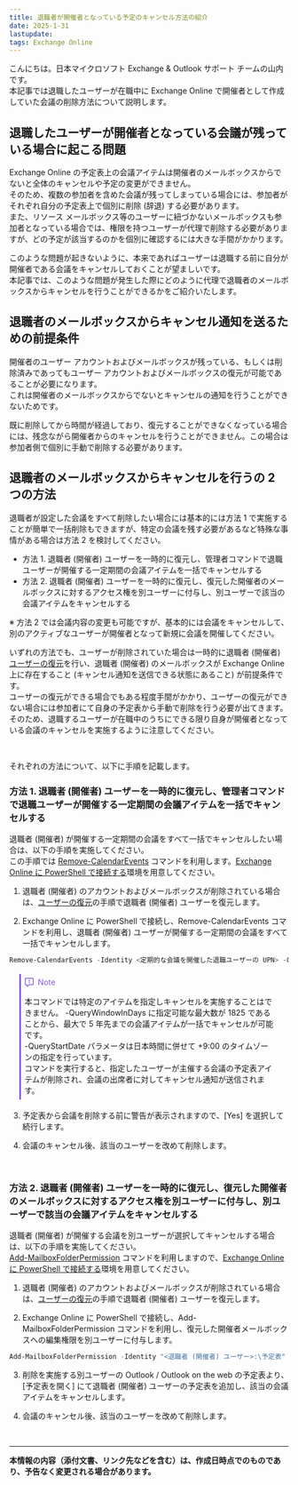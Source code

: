 ```yaml
---
title: 退職者が開催者となっている予定のキャンセル方法の紹介
date: 2025-1-31
lastupdate:
tags: Exchange Online
---
```

こんにちは。日本マイクロソフト Exchange & Outlook サポート チームの山内です。\
本記事では退職したユーザーが在職中に Exchange Online で開催者として作成していた会議の削除方法について説明します。

## 退職したユーザーが開催者となっている会議が残っている場合に起こる問題

Exchange Online の予定表上の会議アイテムは開催者のメールボックスからでないと全体のキャンセルや予定の変更ができません。\
そのため、複数の参加者を含めた会議が残ってしまっている場合には、参加者がそれぞれ自分の予定表上で個別に削除 (辞退) する必要があります。\
また、リソース メールボックス等のユーザーに紐づかないメールボックスも参加者となっている場合では、権限を持つユーザーが代理で削除する必要がありますが、どの予定が該当するのかを個別に確認するには大きな手間がかかります。

このような問題が起きないように、本来であればユーザーは退職する前に自分が開催者である会議をキャンセルしておくことが望ましいです。\
本記事では、このような問題が発生した際にどのように代理で退職者のメールボックスからキャンセルを行うことができるかをご紹介いたします。

## 退職者のメールボックスからキャンセル通知を送るための前提条件

開催者のユーザー アカウントおよびメールボックスが残っている、もしくは削除済みであってもユーザー アカウントおよびメールボックスの復元が可能であることが必要になります。\
これは開催者のメールボックスからでないとキャンセルの通知を行うことができないためです。

既に削除してから時間が経過しており、復元することができなくなっている場合には、残念ながら開催者からのキャンセルを行うことができません。この場合は参加者側で個別に手動で削除する必要があります。

## 退職者のメールボックスからキャンセルを行うの 2 つの方法

退職者が設定した会議をすべて削除したい場合には基本的には方法 1 で実施することが簡単で一括削除もできますが、特定の会議を残す必要があるなど特殊な事情がある場合は方法 2 を検討してください。

- 方法 1. 退職者 (開催者) ユーザーを一時的に復元し、管理者コマンドで退職ユーザーが開催する一定期間の会議アイテムを一括でキャンセルする
- 方法 2. 退職者 (開催者) ユーザーを一時的に復元し、復元した開催者のメールボックスに対するアクセス権を別ユーザーに付与し、別ユーザーで該当の会議アイテムをキャンセルする

※ 方法 2 では会議内容の変更も可能ですが、基本的には会議をキャンセルして、別のアクティブなユーザーが開催者となって新規に会議を開催してください。

いずれの方法でも、ユーザーが削除されていた場合は一時的に退職者 (開催者) [ユーザーの復元](https://learn.microsoft.com/microsoft-365/admin/add-users/restore-user?view=o365-worldwide)を行い、退職者 (開催者) のメールボックスが Exchange Online 上に存在すること (キャンセル通知を送信できる状態にあること) が前提条件です。\
ユーザーの復元ができる場合でもある程度手間がかかり、ユーザーの復元ができない場合には参加者にて自身の予定表から手動で削除を行う必要が出てきます。\
そのため、退職するユーザーが在職中のうちにできる限り自身が開催者となっている会議のキャンセルを実施するように注意してください。

&nbsp;

それぞれの方法について、以下に手順を記載します。

### 方法 1. 退職者 (開催者) ユーザーを一時的に復元し、管理者コマンドで退職ユーザーが開催する一定期間の会議アイテムを一括でキャンセルする

退職者 (開催者) が開催する一定期間の会議をすべて一括でキャンセルしたい場合は、以下の手順を実施してください。\
この手順では [Remove-CalendarEvents](https://learn.microsoft.com/powershell/module/exchange/remove-calendarevents?view=exchange-ps) コマンドを利用します。[Exchange Online に PowerShell で接続する](https://learn.microsoft.com/powershell/exchange/connect-to-exchange-online-powershell?view=exchange-ps)環境を用意してください。

1. 退職者 (開催者) のアカウントおよびメールボックスが削除されている場合は、[ユーザーの復元](https://learn.microsoft.com/microsoft-365/admin/add-users/restore-user?view=o365-worldwide)の手順で退職者 (開催者) ユーザーを復元します。

2. Exchange Online に PowerShell で接続し、Remove-CalendarEvents コマンドを利用し、退職者 (開催者) ユーザーが開催する一定期間の会議をすべて一括でキャンセルします。

``` PowerShell
Remove-CalendarEvents -Identity <定期的な会議を開催した退職ユーザーの UPN> -CancelOrganizedMeetings -QueryStartDate YYYY-MM-DD+09:00 -QueryWindowInDays 1825
```

<div style="margin:1.25em;border-left:.25em solid #8957e5;padding:.5em;">
<div style="margin-bottom:16px;display:flex;align-items:center;line-height:1;color:#8957e5">
<svg viewBox="0 0 16 16" width="16" height="16" aria-hidden="true" style="margin-right:8px">
<path fill=#8957e5 d="M0 1.75C0 .784.784 0 1.75 0h12.5C15.216 0 16 .784 16 1.75v9.5A1.75 1.75 0 0 1 14.25 13H8.06l-2.573 2.573A1.458 1.458 0 0 1 3 14.543V13H1.75A1.75 1.75 0 0 1 0 11.25Zm1.75-.25a.25.25 0 0 0-.25.25v9.5c0 .138.112.25.25.25h2a.75.75 0 0 1 .75.75v2.19l2.72-2.72a.749.749 0 0 1 .53-.22h6.5a.25.25 0 0 0 .25-.25v-9.5a.25.25 0 0 0-.25-.25Zm7 2.25v2.5a.75.75 0 0 1-1.5 0v-2.5a.75.75 0 0 1 1.5 0ZM9 9a1 1 0 1 1-2 0 1 1 0 0 1 2 0Z"></path>
</svg>
Note
</div>
<div>
本コマンドでは特定のアイテムを指定しキャンセルを実施することはできません。
-QueryWindowInDays に指定可能な最大数が 1825 であることから、最大で 5 年先までの会議アイテムが一括でキャンセルが可能です。<br>
-QueryStartDate パラメータは日本時間に併せて +9:00 のタイムゾーンの指定を行っています。<br>
コマンドを実行すると、指定したユーザーが主催する会議の予定表アイテムが削除され、会議の出席者に対してキャンセル通知が送信されます。
</div>
</div>

3. 予定表から会議を削除する前に警告が表示されますので、[Yes] を選択して続行します。

4. 会議のキャンセル後、該当のユーザーを改めて削除します。

&nbsp;

### 方法 2. 退職者 (開催者) ユーザーを一時的に復元し、復元した開催者のメールボックスに対するアクセス権を別ユーザーに付与し、別ユーザーで該当の会議アイテムをキャンセルする

退職者 (開催者) が開催する会議を別ユーザーが選択してキャンセルする場合は、以下の手順を実施してください。\
[Add-MailboxFolderPermission](https://learn.microsoft.com/powershell/module/exchange/add-mailboxfolderpermission?view=exchange-ps) コマンドを利用しますので、[Exchange Online に PowerShell で接続する](https://learn.microsoft.com/powershell/exchange/connect-to-exchange-online-powershell?view=exchange-ps)環境を用意してください。

1. 退職者 (開催者) のアカウントおよびメールボックスが削除されている場合は、[ユーザーの復元](https://learn.microsoft.com/microsoft-365/admin/add-users/restore-user?view=o365-worldwide)の手順で退職者 (開催者) ユーザーを復元します。

2. Exchange Online に PowerShell で接続し、Add-MailboxFolderPermission コマンドを利用し、復元した開催者メールボックスへの編集権限を別ユーザーに付与します。

``` PowerShell
Add-MailboxFolderPermission -Identity "<退職者 (開催者) ユーザー>:\予定表" -User <削除を実施する別ユーザー> -AccessRights Editor
```

3. 削除を実施する別ユーザーの Outlook / Outlook on the web の予定表より、[予定表を開く] にて退職者 (開催者) ユーザーの予定表を追加し、該当の会議アイテムをキャンセルします。

4. 会議のキャンセル後、該当のユーザーを改めて削除します。

&nbsp;

---
**本情報の内容（添付文書、リンク先などを含む）は、作成日時点でのものであり、予告なく変更される場合があります。**
